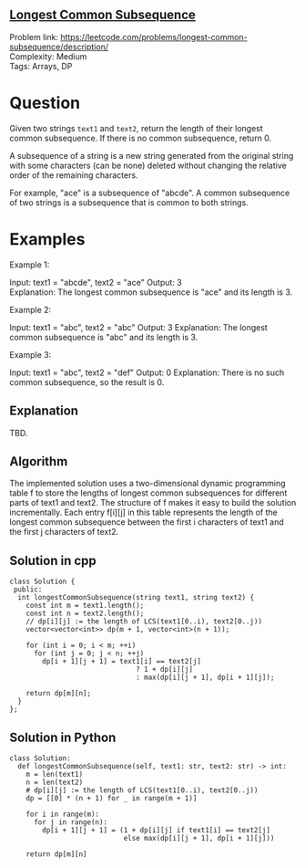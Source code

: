 ## [Longest Common Subsequence](https://leetcode.com/problems/longest-common-subsequence/description/)

Problem link: https://leetcode.com/problems/longest-common-subsequence/description/ <br>
Complexity: Medium <br>
Tags: Arrays, DP <br>


# Question

Given two strings `text1` and `text2`, return the length of their longest common subsequence. If there is no common subsequence, return 0.

A subsequence of a string is a new string generated from the original string with some characters (can be none) deleted without changing the relative order of the remaining characters.

For example, "ace" is a subsequence of "abcde".
A common subsequence of two strings is a subsequence that is common to both strings.

# Examples

Example 1:

Input: text1 = "abcde", text2 = "ace" 
Output: 3  
Explanation: The longest common subsequence is "ace" and its length is 3.

Example 2:

Input: text1 = "abc", text2 = "abc"
Output: 3
Explanation: The longest common subsequence is "abc" and its length is 3.

Example 3:

Input: text1 = "abc", text2 = "def"
Output: 0
Explanation: There is no such common subsequence, so the result is 0.

## Explanation

TBD.

## Algorithm

The implemented solution uses a two-dimensional dynamic programming table f to store the lengths of longest common subsequences for different parts of text1 and text2. The structure of f makes it easy to build the solution incrementally. Each entry f[i][j] in this table represents the length of the longest common subsequence between the first i characters of text1 and the first j characters of text2.

## Solution in cpp
```
class Solution {
 public:
  int longestCommonSubsequence(string text1, string text2) {
    const int m = text1.length();
    const int n = text2.length();
    // dp[i][j] := the length of LCS(text1[0..i), text2[0..j))
    vector<vector<int>> dp(m + 1, vector<int>(n + 1));

    for (int i = 0; i < m; ++i)
      for (int j = 0; j < n; ++j)
        dp[i + 1][j + 1] = text1[i] == text2[j]
                               ? 1 + dp[i][j]
                               : max(dp[i][j + 1], dp[i + 1][j]);

    return dp[m][n];
  }
};
```

## Solution in Python
```
class Solution:
  def longestCommonSubsequence(self, text1: str, text2: str) -> int:
    m = len(text1)
    n = len(text2)
    # dp[i][j] := the length of LCS(text1[0..i), text2[0..j))
    dp = [[0] * (n + 1) for _ in range(m + 1)]

    for i in range(m):
      for j in range(n):
        dp[i + 1][j + 1] = (1 + dp[i][j] if text1[i] == text2[j]
                            else max(dp[i][j + 1], dp[i + 1][j]))

    return dp[m][n]
```	
